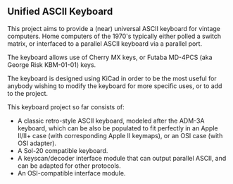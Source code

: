 ## Unified ASCII Keyboard

This project aims to provide a (near) universal ASCII keyboard for vintage computers.  Home computers of the 1970's typically either polled a switch matrix, or interfaced to a parallel ASCII keyboard via a parallel port.

The keyboard allows use of Cherry MX keys, or Futaba MD-4PCS (aka George Risk KBM-01-01) keys.

The keyboard is designed using KiCad in order to be the most useful for anybody wishing to modify the keyboard for more specific uses, or to add to the project.

This keyboard project so far consists of:
- A classic retro-style ASCII keyboard, modeled after the ADM-3A keyboard, which
  can be also be populated to fit perfectly in an Apple II/II+ case (with corresponding Apple II keymaps), or an OSI
  case (with OSI adapter).
- A Sol-20 compatible keyboard.
- A keyscan/decoder interface module that can output parallel ASCII, and can be adapted for other protocols.
- An OSI-compatible interface module.
